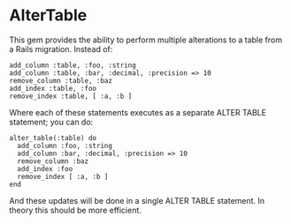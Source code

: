 AlterTable
==========
This gem provides the ability to perform multiple alterations to a table
from a Rails migration.  Instead of:

    add_column :table, :foo, :string
    add_column :table, :bar, :decimal, :precision => 10
    remove_column :table, :baz
    add_index :table, :foo
    remove_index :table, [ :a, :b ]

Where each of these statements executes as a separate ALTER TABLE
statement; you can do:

    alter_table(:table) do
      add_column :foo, :string
      add_column :bar, :decimal, :precision => 10
      remove_column :baz
      add_index :foo
      remove_index [ :a, :b ]
    end

And these updates will be done in a single ALTER TABLE statement.  In
theory this should be more efficient.
